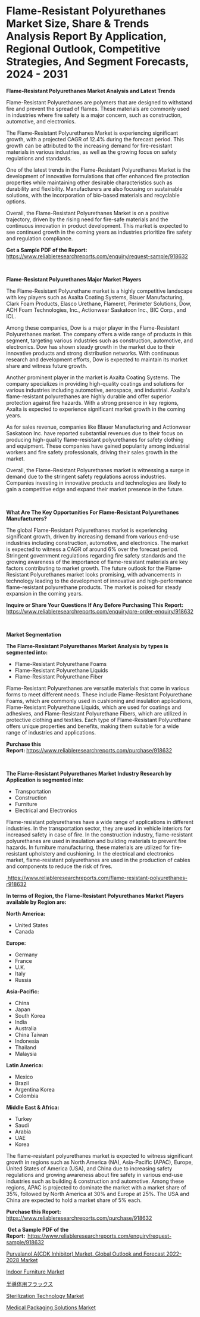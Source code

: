 <p><h1>Flame-Resistant Polyurethanes Market Size, Share & Trends Analysis Report By Application, Regional Outlook, Competitive Strategies, And Segment Forecasts, 2024 - 2031</h1></p><p><strong>Flame-Resistant Polyurethanes Market Analysis and Latest Trends</strong></p>
<p><p>Flame-Resistant Polyurethanes are polymers that are designed to withstand fire and prevent the spread of flames. These materials are commonly used in industries where fire safety is a major concern, such as construction, automotive, and electronics.</p><p>The Flame-Resistant Polyurethanes Market is experiencing significant growth, with a projected CAGR of 12.4% during the forecast period. This growth can be attributed to the increasing demand for fire-resistant materials in various industries, as well as the growing focus on safety regulations and standards.</p><p>One of the latest trends in the Flame-Resistant Polyurethanes Market is the development of innovative formulations that offer enhanced fire protection properties while maintaining other desirable characteristics such as durability and flexibility. Manufacturers are also focusing on sustainable solutions, with the incorporation of bio-based materials and recyclable options.</p><p>Overall, the Flame-Resistant Polyurethanes Market is on a positive trajectory, driven by the rising need for fire-safe materials and the continuous innovation in product development. This market is expected to see continued growth in the coming years as industries prioritize fire safety and regulation compliance.</p></p>
<p><strong>Get a Sample PDF of the Report:&nbsp;</strong> <a href="https://www.reliableresearchreports.com/enquiry/request-sample/918632">https://www.reliableresearchreports.com/enquiry/request-sample/918632</a></p>
<p>&nbsp;</p>
<p><strong>Flame-Resistant Polyurethanes Major Market Players</strong></p>
<p><p>The Flame-Resistant Polyurethane market is a highly competitive landscape with key players such as Axalta Coating Systems, Blauer Manufacturing, Clark Foam Products, Elasco Urethane, Flameret, Perimeter Solutions, Dow, ACH Foam Technologies, Inc., Actionwear Saskatoon Inc., BIC Corp., and ICL. </p><p>Among these companies, Dow is a major player in the Flame-Resistant Polyurethanes market. The company offers a wide range of products in this segment, targeting various industries such as construction, automotive, and electronics. Dow has shown steady growth in the market due to their innovative products and strong distribution networks. With continuous research and development efforts, Dow is expected to maintain its market share and witness future growth.</p><p>Another prominent player in the market is Axalta Coating Systems. The company specializes in providing high-quality coatings and solutions for various industries including automotive, aerospace, and industrial. Axalta's flame-resistant polyurethanes are highly durable and offer superior protection against fire hazards. With a strong presence in key regions, Axalta is expected to experience significant market growth in the coming years.</p><p>As for sales revenue, companies like Blauer Manufacturing and Actionwear Saskatoon Inc. have reported substantial revenues due to their focus on producing high-quality flame-resistant polyurethanes for safety clothing and equipment. These companies have gained popularity among industrial workers and fire safety professionals, driving their sales growth in the market.</p><p>Overall, the Flame-Resistant Polyurethanes market is witnessing a surge in demand due to the stringent safety regulations across industries. Companies investing in innovative products and technologies are likely to gain a competitive edge and expand their market presence in the future.</p></p>
<p>&nbsp;</p>
<p><strong>What Are The Key Opportunities For Flame-Resistant Polyurethanes Manufacturers?</strong></p>
<p><p>The global Flame-Resistant Polyurethanes market is experiencing significant growth, driven by increasing demand from various end-use industries including construction, automotive, and electronics. The market is expected to witness a CAGR of around 6% over the forecast period. Stringent government regulations regarding fire safety standards and the growing awareness of the importance of flame-resistant materials are key factors contributing to market growth. The future outlook for the Flame-Resistant Polyurethanes market looks promising, with advancements in technology leading to the development of innovative and high-performance flame-resistant polyurethane products. The market is poised for steady expansion in the coming years.</p></p>
<p><strong>Inquire or Share Your Questions If Any Before Purchasing This Report:</strong> <a href="https://www.reliableresearchreports.com/enquiry/pre-order-enquiry/918632">https://www.reliableresearchreports.com/enquiry/pre-order-enquiry/918632</a></p>
<p>&nbsp;</p>
<p><strong>Market Segmentation</strong></p>
<p><strong>The Flame-Resistant Polyurethanes Market Analysis by types is segmented into:</strong></p>
<p><ul><li>Flame-Resistant Polyurethane Foams</li><li>Flame-Resistant Polyurethane Liquids</li><li>Flame-Resistant Polyurethane Fiber</li></ul></p>
<p><p>Flame-Resistant Polyurethanes are versatile materials that come in various forms to meet different needs. These include Flame-Resistant Polyurethane Foams, which are commonly used in cushioning and insulation applications, Flame-Resistant Polyurethane Liquids, which are used for coatings and adhesives, and Flame-Resistant Polyurethane Fibers, which are utilized in protective clothing and textiles. Each type of Flame-Resistant Polyurethane offers unique properties and benefits, making them suitable for a wide range of industries and applications.</p></p>
<p><strong>Purchase this Report:&nbsp;</strong><a href="https://www.reliableresearchreports.com/purchase/918632">https://www.reliableresearchreports.com/purchase/918632</a></p>
<p>&nbsp;</p>
<p><strong>The Flame-Resistant Polyurethanes Market Industry Research by Application is segmented into:</strong></p>
<p><ul><li>Transportation</li><li>Construction</li><li>Furniture</li><li>Electrical and Electronics</li></ul></p>
<p><p>Flame-resistant polyurethanes have a wide range of applications in different industries. In the transportation sector, they are used in vehicle interiors for increased safety in case of fire. In the construction industry, flame-resistant polyurethanes are used in insulation and building materials to prevent fire hazards. In furniture manufacturing, these materials are utilized for fire-resistant upholstery and cushioning. In the electrical and electronics market, flame-resistant polyurethanes are used in the production of cables and components to reduce the risk of fires.</p></p>
<p><a href="https://www.reliableresearchreports.com/flame-resistant-polyurethanes-r918632">&nbsp;https://www.reliableresearchreports.com/flame-resistant-polyurethanes-r918632</a></p>
<p><strong>In terms of Region, the Flame-Resistant Polyurethanes Market Players available by Region are:</strong></p>
<p>
    <p> <strong> North America: </strong>
        <ul>
            <li>United States</li>
            <li>Canada</li>
        </ul>
        </p> 
    <p> <strong> Europe: </strong>
        <ul>
            <li>Germany</li>
            <li>France</li>
            <li>U.K.</li>
            <li>Italy</li>
            <li>Russia</li>
        </ul>
        </p> 
    <p> <strong> Asia-Pacific: </strong>
        <ul>
            <li>China</li>
            <li>Japan</li>
            <li>South Korea</li>
            <li>India</li>
            <li>Australia</li>
            <li>China Taiwan</li>
            <li>Indonesia</li>
            <li>Thailand</li>
            <li>Malaysia</li>
        </ul>
        </p> 
    <p> <strong> Latin America: </strong>
        <ul>
            <li>Mexico</li>
            <li>Brazil</li>
            <li>Argentina Korea</li>
            <li>Colombia</li>
        </ul>
        </p> 
    <p> <strong> Middle East & Africa: </strong>
        <ul>
            <li>Turkey</li>
            <li>Saudi</li>
            <li>Arabia</li>
            <li>UAE</li>
            <li>Korea</li>
        </ul>
    </p>
    </p>
<p><p>The flame-resistant polyurethanes market is expected to witness significant growth in regions such as North America (NA), Asia-Pacific (APAC), Europe, United States of America (USA), and China due to increasing safety regulations and growing awareness about fire safety in various end-use industries such as building & construction and automotive. Among these regions, APAC is projected to dominate the market with a market share of 35%, followed by North America at 30% and Europe at 25%. The USA and China are expected to hold a market share of 5% each.</p></p>
<p><strong>Purchase this Report: </strong><a href="https://www.reliableresearchreports.com/purchase/918632">https://www.reliableresearchreports.com/purchase/918632</a></p>
<p>&nbsp;<strong>Get a Sample PDF of the Report:&nbsp;&nbsp;</strong><a href="https://www.reliableresearchreports.com/enquiry/request-sample/918632">https://www.reliableresearchreports.com/enquiry/request-sample/918632</a></p>
<p><strong></strong></p>
<p><p><a href="https://issuu.com/reportprime-2/docs/purvalanol-acdk-inhibitor-market-gl_878dd0027df0b2">Purvalanol A(CDK Inhibitor) Market, Global Outlook and Forecast 2022-2028 Market</a></p><p><a href="https://medium.com/@elisamohr1927/indoor-furniture-market-research-report-includes-analysis-on-market-size-share-and-growth-rate-at-b676d0c7f1bb">Indoor Furniture Market</a></p><p><a href="https://medium.com/@vedakuvlis2023/%E5%8D%8A%E5%B0%8E%E4%BD%93%E5%B8%82%E5%A0%B4%E3%81%AE%E6%88%90%E9%95%B7-%E5%B8%82%E5%A0%B4%E3%82%BB%E3%82%B0%E3%83%A1%E3%83%B3%E3%83%86%E3%83%BC%E3%82%B7%E3%83%A7%E3%83%B3-%E5%9C%B0%E5%9F%9F%E5%88%86%E6%9E%90%E3%81%AE%E3%81%9F%E3%82%81%E3%81%AE%E3%83%95%E3%83%A9%E3%83%83%E3%82%AF%E3%82%B9-%E3%82%B0%E3%83%AD%E3%83%BC%E3%83%90%E3%83%AB%E4%BA%88%E6%B8%AC2031-b168f83cfa5b">半導体用フラックス</a></p><p><a href="https://github.com/Chiragrp22/Market-Research-Report-List-6/blob/main/sterilization-technology-market.md">Sterilization Technology Market</a></p><p><a href="https://medium.com/@elisamohr1927/comprehensive-analysis-of-the-global-medical-packaging-solutions-market-growth-trends-market-e58a4396b4b5">Medical Packaging Solutions Market</a></p></p>